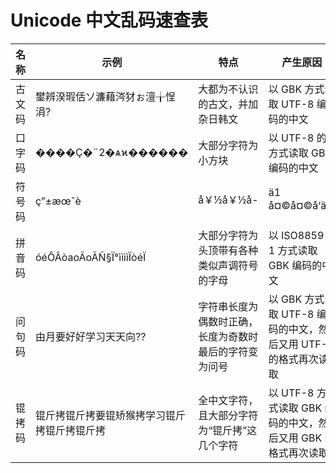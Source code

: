 # Unicode 中文乱码速查表

名称   | 示例 | 特点 | 产生原因
------|------|-----|---------|
古文码 | 鐢辨湀瑕佸ソ濂藉涔犲ぉ澶╁悜涓? | 大都为不认识的古文，并加杂日韩文 | 以 GBK 方式读取 UTF-8 编码的中文 |
口字码 | ����Ҫ�¨2�ѧϰ������ | 大部分字符为小方块 | 以 UTF-8 的方式读取 GBK 编码的中文 |
符号码 | ç”±æœˆè|å￥½å￥½å-|ä1 å¤©å¤©å‘ä¸Š | 大部分字符为各种符号 | 以 ISO8859-1 方式读取 UTF-8 编码的中文 |
拼音码 | óéÔÂòaoÃoÃÑ§Ï°ììììÏòéÏ | 大部分字符为头顶带有各种类似声调符号的字母 | 以 ISO8859-1 方式读取 GBK 编码的中文 |
问句码 | 由月要好好学习天天向?? | 字符串长度为偶数时正确，长度为奇数时最后的字符变为问号 | 以 GBK 方式读取 UTF-8 编码的中文，然后又用 UTF-8 的格式再次读取 |
锟拷码 | 锟斤拷锟斤拷要锟矫猴拷学习锟斤拷锟斤拷锟斤拷 | 全中文字符，且大部分字符为“锟斤拷”这几个字符 | 以 UTF-8 方式读取 GBK 编码的中文，然后又用 GBK 的格式再次读取 |
